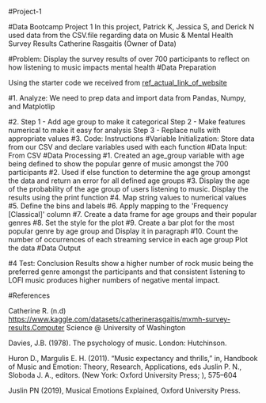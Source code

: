 #Project-1

#Data Bootcamp Project 1
In this project, Patrick K, Jessica S, and Derick N used data from the CSV.file regarding data on Music & Mental Health Survey Results 
Catherine Rasgaitis (Owner of Data)

#Problem: Display the survey results of over 700 participants to reflect on how listening to music impacts mental health
#Data Preparation

Using the starter code we received from [ref_actual_link_of_website](https://www.kaggle.com/datasets/catherinerasgaitis/mxmh-survey-results)

#1. Analyze: We need to prep data and import data from Pandas, Numpy, and Matplotlip

#2. Step 1 - Add age group to make it categorical
    Step 2 - Make features numerical to make it easy for analysis
    Step 3 - Replace nulls with appropriate values
#3. Code: Instructions
#Variable Initialization: Store data from our CSV and declare variables used with each function
#Data Input: From CSV
#Data Processing
    #1. Created an age_group variable with age being defined to show the popular genre of music amongst the 700 participants
    #2. Used if else function to determine the age group amongst the data and return an error for all defined age groups
    #3. Display the age of the probability of the age group of users listening to music. Display the results using the print function
    #4. Map string values to numerical values
    #5. Define the bins and labels
    #6. Apply mapping to the 'Frequency [Classical]' column
    #7. Create a data frame for age groups and their popular genres
    #8. Set the style for the plot
    #9. Create a bar plot for the most popular genre by age group and Display it in paragraph 
    #10. Count the number of occurrences of each streaming service in each age group
    Plot the data
#Data Output

#4 Test: Conclusion 
Results show a higher number of rock music being the preferred genre amongst the participants and that consistent listening to LOFI music produces higher numbers of negative mental impact.

#References

Catherine R. (n.d) https://www.kaggle.com/datasets/catherinerasgaitis/mxmh-survey-results.Computer Science @ University of Washington

Davies, J.B. (1978). The psychology of music. London: Hutchinson.

Huron D., Margulis E. H. (2011). “Music expectancy and thrills,” in, Handbook of Music and Emotion: Theory, Research, Applications, eds Juslin P. N., Sloboda J. A., editors. (New York: Oxford University Press; ), 575–604

Juslin PN (2019), Musical Emotions Explained, Oxford University Press.
